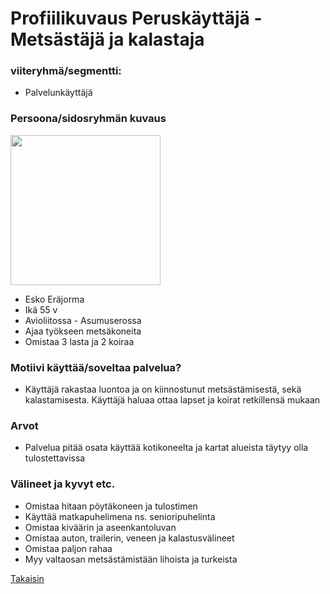 # Profiilikuvaus Peruskäyttäjä - Metsästäjä ja kalastaja


### viiteryhmä/segmentti:

* Palvelunkäyttäjä


### Persoona/sidosryhmän kuvaus

<img src="https://openclipart.org/image/2400px/svg_to_png/12949/Anonymous-man-face.png"  width="240">

* Esko Eräjorma
* Ikä 55 v
* Avioliitossa - Asumuserossa
* Ajaa työkseen metsäkoneita
* Omistaa 3 lasta ja 2 koiraa


### Motiivi käyttää/soveltaa palvelua? 

* Käyttäjä rakastaa luontoa ja on kiinnostunut metsästämisestä, sekä kalastamisesta. Käyttäjä haluaa ottaa lapset ja koirat retkillensä mukaan


### Arvot  

* Palvelua pitää osata käyttää kotikoneelta ja kartat alueista täytyy olla tulostettavissa

### Välineet ja kyvyt etc.

* Omistaa hitaan pöytäkoneen ja tulostimen
* Käyttää matkapuhelimena ns. senioripuhelinta 
* Omistaa kiväärin ja aseenkantoluvan
* Omistaa auton, trailerin, veneen ja kalastusvälineet
* Omistaa paljon rahaa
* Myy valtaosan metsästämistään lihoista ja turkeista

<a href="https://gitlab.labranet.jamk.fi/ttos0100-kurssi-2019/kurssi-ttos0100/blob/master/dokumentit/02-vaatimusmaarittely/vaatimusmaarittely.md">Takaisin</a>